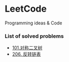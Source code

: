 # LeetCode
Programming ideas &amp; Code
### List of solved problems
- [101.对称二叉树](src/Solution_101.java)
- [206. 反转链表](src/Solution_206.java)
